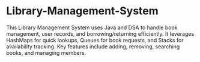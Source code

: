 # Library-Management-System
This Library Management System uses Java and DSA to handle book management, user records, and borrowing/returning efficiently. It leverages HashMaps for quick lookups, Queues for book requests, and Stacks for availability tracking. Key features include adding, removing, searching books, and managing members.
